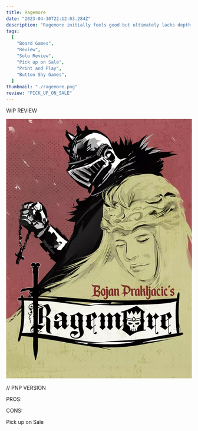 ```yaml
---
title: Ragemore
date: "2023-04-30T22:12:03.284Z"
description: "Ragemore initially feels good but ultimately lacks depth and variety."
tags:
  [
    "Board Games",
    "Review",
    "Solo Review",
    "Pick up on Sale",
    "Print and Play",
    "Button Shy Games",
  ]
thumbnail: "./ragemore.png"
review: "PICK_UP_ON_SALE"
---
```


WIP REVIEW

![Ragemore Valley](./ragemore.png)

// PNP VERSION

PROS:

CONS:

Pick up on Sale
